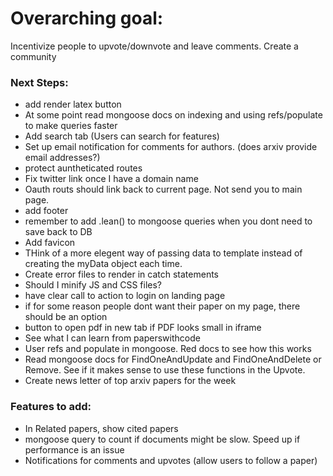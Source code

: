 # Overarching goal:
Incentivize people to upvote/downvote and leave comments. Create a community

### Next Steps:
* add render latex button
* At some point read mongoose docs on indexing and using refs/populate to make queries faster
* Add search tab (Users can search for features)
* Set up email notification for comments for authors. (does arxiv provide email addresses?)
* protect auntheticated routes
* Fix twitter link once I have a domain name
* Oauth routs should link back to current page. Not send you to main page. 
* add footer
* remember to add .lean() to mongoose queries when you dont need to save back to DB
* Add favicon 
* THink of a more elegent way of passing data to template instead of creating the myData object each time. 
* Create error files to render in catch statements
* Should I minify JS and CSS files?
* have clear call to action to login on landing page
* if for some reason people dont want their paper on my page, there should be an option
* button to open pdf in new tab if PDF looks small in iframe
* See what I can learn from paperswithcode
* User refs and populate in mongoose. Red docs to see how this works
* Read mongoose docs for FindOneAndUpdate and FindOneAndDelete or Remove. See if it makes sense to use these functions in the Upvote. 
* Create news letter of top arxiv papers for the week


### Features to add:
* In Related papers, show cited papers
* mongoose query to count if documents might be slow. Speed up if performance is an issue
* Notifications for comments and upvotes (allow users to follow a paper)


